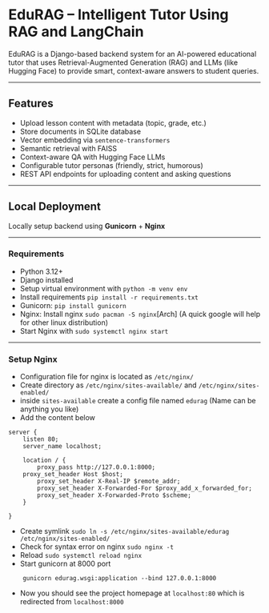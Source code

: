 # EduRAG – Intelligent Tutor Using RAG and LangChain

EduRAG is a Django-based backend system for an AI-powered educational tutor that uses Retrieval-Augmented Generation (RAG) and LLMs (like Hugging Face) to provide smart, context-aware answers to student queries.

---

## Features

- Upload lesson content with metadata (topic, grade, etc.)
- Store documents in SQLite database
- Vector embedding via `sentence-transformers`
- Semantic retrieval with FAISS
- Context-aware QA with Hugging Face LLMs
- Configurable tutor personas (friendly, strict, humorous)
- REST API endpoints for uploading content and asking questions

---

## Local Deployment

Locally setup backend using **Gunicorn** + **Nginx**

---

### Requirements

- Python 3.12+
- Django installed
- Setup virtual environment with `python -m venv env`
- Install requirements `pip install -r requirements.txt`
- Gunicorn: `pip install gunicorn`
- Nginx: Install nginx `sudo pacman -S nginx`[Arch]  (A quick google will help for other linux distribution)
- Start Nginx with `sudo systemctl nginx start`

---
### Setup Nginx
- Configuration file for nginx is located as `/etc/nginx/`
- Create directory as `/etc/nginx/sites-available/` and `/etc/nginx/sites-enabled/`
- inside `sites-available` create a config file named `edurag` (Name can be anything you like)
- Add the content below 
```
server {
    listen 80;
    server_name localhost;

    location / {
        proxy_pass http://127.0.0.1:8000;
	proxy_set_header Host $host;
        proxy_set_header X-Real-IP $remote_addr;
        proxy_set_header X-Forwarded-For $proxy_add_x_forwarded_for;
        proxy_set_header X-Forwarded-Proto $scheme;
    }

}
```

- Create symlink `sudo ln -s /etc/nginx/sites-available/edurag /etc/nginx/sites-enabled/`
- Check for syntax error on nginx `sudo nginx -t`
- Reload `sudo systemctl reload nginx`
- Start gunicorn at 8000 port
```
    gunicorn edurag.wsgi:application --bind 127.0.0.1:8000
```
- Now you should see the project homepage at `localhost:80` which is redirected from `localhost:8000`